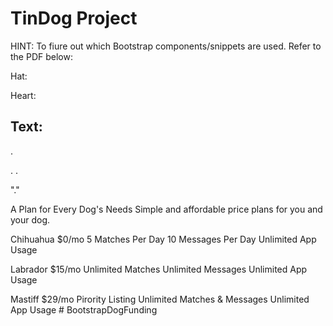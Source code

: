 # TinDog Project

HINT: To fiure out which Bootstrap components/snippets are used. Refer to the PDF below:

Hat:


Heart:


## Text:




.

.
.

"."


A Plan for Every Dog's Needs
Simple and affordable price plans for you and your dog.

Chihuahua
$0/mo
5 Matches Per Day
10 Messages Per Day
Unlimited App Usage

Labrador
$15/mo
Unlimited Matches
Unlimited Messages
Unlimited App Usage

Mastiff
$29/mo
Pirority Listing
Unlimited Matches & Messages
Unlimited App Usage
#   B o o t s t r a p D o g F u n d i n g  
 